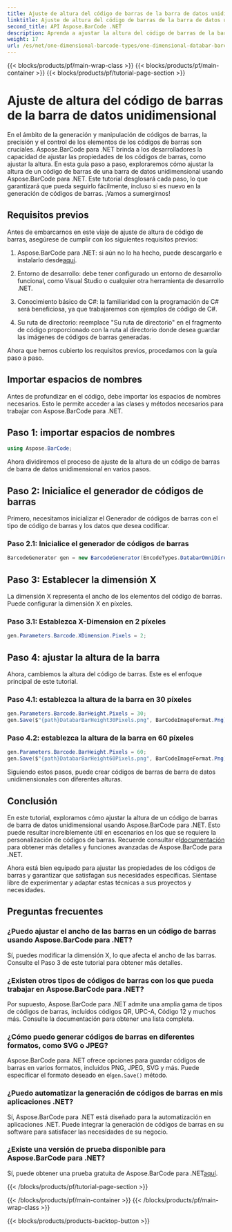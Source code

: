 ```yaml
---
title: Ajuste de altura del código de barras de la barra de datos unidimensional
linktitle: Ajuste de altura del código de barras de la barra de datos unidimensional
second_title: API Aspose.BarCode .NET
description: Aprenda a ajustar la altura del código de barras de la barra de datos unidimensional con Aspose.BarCode para .NET. Cree códigos de barras personalizados en unos sencillos pasos. Explore el poder de la personalización de códigos de barras.
weight: 17
url: /es/net/one-dimensional-barcode-types/one-dimensional-databar-barcode-height-adjustment/
---
```


{{< blocks/products/pf/main-wrap-class >}}
{{< blocks/products/pf/main-container >}}
{{< blocks/products/pf/tutorial-page-section >}}

# Ajuste de altura del código de barras de la barra de datos unidimensional


En el ámbito de la generación y manipulación de códigos de barras, la precisión y el control de los elementos de los códigos de barras son cruciales. Aspose.BarCode para .NET brinda a los desarrolladores la capacidad de ajustar las propiedades de los códigos de barras, como ajustar la altura. En esta guía paso a paso, exploraremos cómo ajustar la altura de un código de barras de una barra de datos unidimensional usando Aspose.BarCode para .NET. Este tutorial desglosará cada paso, lo que garantizará que pueda seguirlo fácilmente, incluso si es nuevo en la generación de códigos de barras. ¡Vamos a sumergirnos!

## Requisitos previos

Antes de embarcarnos en este viaje de ajuste de altura de código de barras, asegúrese de cumplir con los siguientes requisitos previos:

1.  Aspose.BarCode para .NET: si aún no lo ha hecho, puede descargarlo e instalarlo desde[aquí](https://releases.aspose.com/barcode/net/).

2. Entorno de desarrollo: debe tener configurado un entorno de desarrollo funcional, como Visual Studio o cualquier otra herramienta de desarrollo .NET.

3. Conocimiento básico de C#: la familiaridad con la programación de C# será beneficiosa, ya que trabajaremos con ejemplos de código de C#.

4. Su ruta de directorio: reemplace "Su ruta de directorio" en el fragmento de código proporcionado con la ruta al directorio donde desea guardar las imágenes de códigos de barras generadas.

Ahora que hemos cubierto los requisitos previos, procedamos con la guía paso a paso.

## Importar espacios de nombres

Antes de profundizar en el código, debe importar los espacios de nombres necesarios. Esto le permite acceder a las clases y métodos necesarios para trabajar con Aspose.BarCode para .NET.

## Paso 1: importar espacios de nombres
```csharp
using Aspose.BarCode;
```

Ahora dividiremos el proceso de ajuste de la altura de un código de barras de barra de datos unidimensional en varios pasos.

## Paso 2: Inicialice el generador de códigos de barras

Primero, necesitamos inicializar el Generador de códigos de barras con el tipo de código de barras y los datos que desea codificar.

### Paso 2.1: Inicialice el generador de códigos de barras
```csharp
BarcodeGenerator gen = new BarcodeGenerator(EncodeTypes.DatabarOmniDirectional, "(01)12345678901231");
```

## Paso 3: Establecer la dimensión X

La dimensión X representa el ancho de los elementos del código de barras. Puede configurar la dimensión X en píxeles.

### Paso 3.1: Establezca X-Dimension en 2 píxeles
```csharp
gen.Parameters.Barcode.XDimension.Pixels = 2;
```

## Paso 4: ajustar la altura de la barra

Ahora, cambiemos la altura del código de barras. Este es el enfoque principal de este tutorial.

### Paso 4.1: establezca la altura de la barra en 30 píxeles
```csharp
gen.Parameters.Barcode.BarHeight.Pixels = 30;
gen.Save($"{path}DatabarBarHeight30Pixels.png", BarCodeImageFormat.Png);
```

### Paso 4.2: establezca la altura de la barra en 60 píxeles
```csharp
gen.Parameters.Barcode.BarHeight.Pixels = 60;
gen.Save($"{path}DatabarBarHeight60Pixels.png", BarCodeImageFormat.Png);
```

Siguiendo estos pasos, puede crear códigos de barras de barra de datos unidimensionales con diferentes alturas.

## Conclusión

 En este tutorial, exploramos cómo ajustar la altura de un código de barras de barra de datos unidimensional usando Aspose.BarCode para .NET. Esto puede resultar increíblemente útil en escenarios en los que se requiere la personalización de códigos de barras. Recuerde consultar el[documentación](https://reference.aspose.com/barcode/net/) para obtener más detalles y funciones avanzadas de Aspose.BarCode para .NET.

Ahora está bien equipado para ajustar las propiedades de los códigos de barras y garantizar que satisfagan sus necesidades específicas. Siéntase libre de experimentar y adaptar estas técnicas a sus proyectos y necesidades.

## Preguntas frecuentes

### ¿Puedo ajustar el ancho de las barras en un código de barras usando Aspose.BarCode para .NET?
Sí, puedes modificar la dimensión X, lo que afecta el ancho de las barras. Consulte el Paso 3 de este tutorial para obtener más detalles.

### ¿Existen otros tipos de códigos de barras con los que pueda trabajar en Aspose.BarCode para .NET?
Por supuesto, Aspose.BarCode para .NET admite una amplia gama de tipos de códigos de barras, incluidos códigos QR, UPC-A, Código 12 y muchos más. Consulte la documentación para obtener una lista completa.

### ¿Cómo puedo generar códigos de barras en diferentes formatos, como SVG o JPEG?
 Aspose.BarCode para .NET ofrece opciones para guardar códigos de barras en varios formatos, incluidos PNG, JPEG, SVG y más. Puede especificar el formato deseado en el`gen.Save()` método.

### ¿Puedo automatizar la generación de códigos de barras en mis aplicaciones .NET?
Sí, Aspose.BarCode para .NET está diseñado para la automatización en aplicaciones .NET. Puede integrar la generación de códigos de barras en su software para satisfacer las necesidades de su negocio.

### ¿Existe una versión de prueba disponible para Aspose.BarCode para .NET?
 Sí, puede obtener una prueba gratuita de Aspose.BarCode para .NET[aquí](https://releases.aspose.com/).

{{< /blocks/products/pf/tutorial-page-section >}}

{{< /blocks/products/pf/main-container >}}
{{< /blocks/products/pf/main-wrap-class >}}

{{< blocks/products/products-backtop-button >}}
